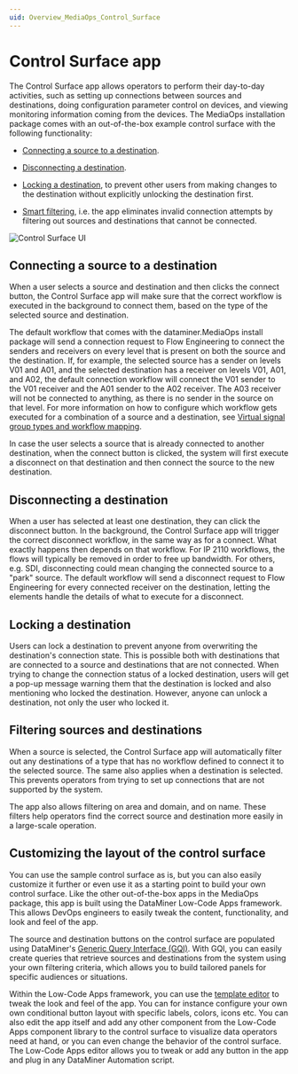 ```yaml
---
uid: Overview_MediaOps_Control_Surface
---
```


# Control Surface app

The Control Surface app allows operators to perform their day-to-day activities, such as setting up connections between sources and destinations, doing configuration parameter control on devices, and viewing monitoring information coming from the devices. The MediaOps installation package<!-- TBD: add link when package is available --> comes with an out-of-the-box example control surface with the following functionality:

- [Connecting a source to a destination](#connecting-a-source-to-a-destination).

- [Disconnecting a destination](#disconnecting-a-destination).

- [Locking a destination](#locking-a-destination), to prevent other users from making changes to the destination without explicitly unlocking the destination first.

- [Smart filtering](#filtering-sources-and-destinations), i.e. the app eliminates invalid connection attempts by filtering out sources and destinations that cannot be connected.

![Control Surface UI](~/dataminer-overview/images/control_surface1.png)

## Connecting a source to a destination

When a user selects a source and destination and then clicks the connect button, the Control Surface app will make sure that the correct workflow is executed in the background to connect them, based on the type of the selected source and destination.

The default workflow that comes with the dataminer.MediaOps install package will send a connection request to Flow Engineering to connect the senders and receivers on every level that is present on both the source and the destination. If, for example, the selected source has a sender on levels V01 and A01, and the selected destination has a receiver on levels V01, A01, and A02, the default connection workflow will connect the V01 sender to the V01 receiver and the A01 sender to the A02 receiver. The A03 receiver will not be connected to anything, as there is no sender in the source on that level. For more information on how to configure which workflow gets executed for a combination of a source and a destination, see [Virtual signal group types and workflow mapping](xref:Overview_MediaOps_Virtual_Signal_Groups#virtual-signal-group-types-and-workflow-mapping).

In case the user selects a source that is already connected to another destination, when the connect button is clicked, the system will first execute a disconnect on that destination and then connect the source to the new destination.

## Disconnecting a destination

When a user has selected at least one destination, they can click the disconnect button. In the background, the Control Surface app will trigger the correct disconnect workflow, in the same way as for a connect. What exactly happens then depends on that workflow. For IP 2110 workflows, the flows will typically be removed in order to free up bandwidth. For others, e.g. SDI, disconnecting could mean changing the connected source to a "park" source. The default workflow will send a disconnect request to Flow Engineering for every connected receiver on the destination, letting the elements handle the details of what to execute for a disconnect.

## Locking a destination

Users can lock a destination to prevent anyone from overwriting the destination's connection state. This is possible both with destinations that are connected to a source and destinations that are not connected. When trying to change the connection status of a locked destination, users will get a pop-up message warning them that the destination is locked and also mentioning who locked the destination. However, anyone can unlock a destination, not only the user who locked it.

## Filtering sources and destinations

When a source is selected, the Control Surface app will automatically filter out any destinations of a type that has no workflow defined to connect it to the selected source. The same also applies when a destination is selected. This prevents operators from trying to set up connections that are not supported by the system.

The app also allows filtering on area and domain, and on name. These filters help operators find the correct source and destination more easily in a large-scale operation.

## Customizing the layout of the control surface

You can use the sample control surface as is, but you can also easily customize it further or even use it as a starting point to build your own control surface. Like the other out-of-the-box apps in the MediaOps package, this app is built using the DataMiner Low-Code Apps framework. This allows DevOps engineers to easily tweak the content, functionality, and look and feel of the app.

The source and destination buttons on the control surface are populated using DataMiner's [Generic Query Interface (GQI)](xref:About_GQI). With GQI, you can easily create queries that retrieve sources and destinations from the system using your own filtering criteria, which allows you to build tailored panels for specific audiences or situations.

Within the Low-Code Apps framework, you can use the [template editor](xref:Template_Editor) to tweak the look and feel of the app. You can for instance configure your own own conditional button layout with specific labels, colors, icons etc. You can also edit the app itself and add any other component from the Low-Code Apps component library to the control surface to visualize data operators need at hand, or you can even change the behavior of the control surface. The Low-Code Apps editor allows you to tweak or add any button in the app and plug in any DataMiner Automation script.
